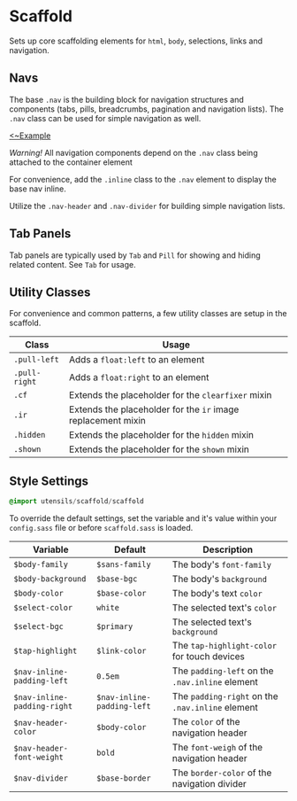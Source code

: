 # Scaffold
Sets up core scaffolding elements for `html`, `body`, selections, links
and navigation.


## Navs
The base `.nav` is the building block for navigation structures and
components (tabs, pills, breadcrumbs, pagination and navigation lists).
The `.nav` class can be used for simple navigation as well.

[<~Example](markup/scaffold_nav.html.haml)

_Warning!_ All navigation components depend on the `.nav` class being
attached to the container element

For convenience, add the `.inline` class to the `.nav` element to
display the base nav inline.

Utilize the `.nav-header` and `.nav-divider` for building simple
navigation lists.


## Tab Panels
Tab panels are typically used by `Tab` and `Pill` for showing and hiding
related content. See `Tab` for usage.


## Utility Classes
For convenience and common patterns, a few utility classes are setup in
the scaffold.

Class         | Usage
------------- | --------------------------
`.pull-left`  | Adds a `float:left` to an element
`.pull-right` | Adds a `float:right` to an element
`.cf`         | Extends the placeholder for the `clearfixer` mixin
`.ir`         | Extends the placeholder for the `ir` image replacement mixin
`.hidden`     | Extends the placeholder for the `hidden` mixin
`.shown`      | Extends the placeholder for the `shown` mixin


## Style Settings
```sass
@import utensils/scaffold/scaffold
```

To override the default settings, set the variable and it's value
within your `config.sass` file or before `scaffold.sass` is loaded.

Variable                    | Default                    | Description
--------------------------- | -------------------------- | -------------------------------------------
`$body-family`              | `$sans-family`             | The body's `font-family`
`$body-background`          | `$base-bgc`                | The body's `background`
`$body-color`               | `$base-color`              | The body's text `color`
`$select-color`             | `white`                    | The selected text's `color`
`$select-bgc`               | `$primary`                 | The selected text's `background`
`$tap-highlight`            | `$link-color`              | The `tap-highlight-color` for touch devices
`$nav-inline-padding-left`  | `0.5em`                    | The `padding-left` on the `.nav.inline` element
`$nav-inline-padding-right` | `$nav-inline-padding-left` | The `padding-right` on the `.nav.inline` element
`$nav-header-color`         | `$body-color`              | The `color` of the navigation header
`$nav-header-font-weight`   | `bold`                     | The `font-weigh` of the navigation header
`$nav-divider`              | `$base-border`             | The `border-color` of the navigation divider

